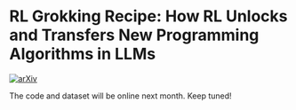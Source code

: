 # RL Grokking Recipe: How RL Unlocks and Transfers New Programming Algorithms in LLMs

[![arXiv](https://img.shields.io/badge/arXiv-preprint-b31b1b.svg)](http://arxiv.org/abs/2509.21016)

The code and dataset will be online next month. Keep tuned!
